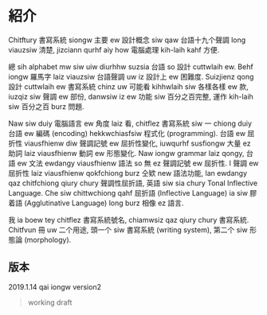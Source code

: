 # 紹介

Chitftury 書寫系統 siongw 主要 ew 設計概念 siw qaw 台語十九个聲調 long viauzsiw 清楚, jizciann qurhf aiy how 電腦處理 kih-laih kahf 方便.

總 sih alphabet mw siw uiw diurhhw suzsia 台語 so 設計 cuttwlaih ew. Behf iongw 羅馬字 laiz viauzsiw 台語聲調 uw iz 設計上 ew 困難度. Suizjienz qong 設計 cuttwlaih ew 書寫系統 chinz uw 可能看 kihhwlaih siw 各樣各樣 ew 款, iuzqiz siw 聲調 ew 部份, danwsiw iz ew 功能 siw 百分之百完整, 運作 kih-laih siw 百分之百 burz 問題.

Naw siw duiy 電腦語言 ew 角度 laiz 看, chitflez 書寫系統 siw 一 chiong duiy 台語 ew 編碼 (encoding) hekkwchiasfsiw 程式化 (programming). 台語 ew 屈折性 viausfhienw diw 聲調記號 ew 屈折性變化, iuwqurhf susfiongw 大量 ez 助詞 laiz viausfhienw 動詞 ew 形態變化. Naw iongw grammar laiz qongy, 台語 ew 文法 ewdangy viausfhienw 語法 so 無 ez 聲調記號 ew 屈折性. I 聲調 ew 屈折性 laiz viausfhienw qokfchiong burz 仝欵 new 語法功能, lan ewdangy qaz chitfchiong qiury chury 聲調性屈折語, 英語 siw sia chury Tonal Inflective Language. Che siw chittwchiong qahf 屈折語 (Inflective Language) ia siw 膠着語 (Agglutinative Language) long burz 相像 ez 語言.

我 ia boew tey chitflez 書寫系統號名, chiamwsiz qaz qiury chury 書寫系統. Chitfvun 冊 uw 二个用途, 頭一个 siw 書寫系統 (writing system), 第二个 siw 形態論 (morphology).

## 版本

2019.1.14 qai iongw version2

> working draft
